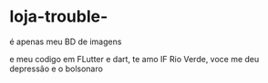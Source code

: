 # loja-trouble-
é apenas meu BD de imagens 

e meu codigo em FLutter e dart, te amo IF Rio Verde, voce me deu depressão e o bolsonaro

